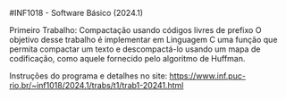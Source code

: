 #INF1018 - Software Básico (2024.1)

Primeiro Trabalho:
Compactação usando códigos livres de prefixo
O objetivo desse trabalho é implementar em Linguagem C uma função que permita compactar um texto e descompactá-lo usando um mapa de codificação, como aquele fornecido pelo algoritmo de Huffman.

Instruções do programa e detalhes no site:  <https://www.inf.puc-rio.br/~inf1018/2024.1/trabs/t1/trab1-20241.html>


